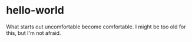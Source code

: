 # hello-world
What starts out uncomfortable become comfortable.
I might be too old for this, but I'm not afraid.
